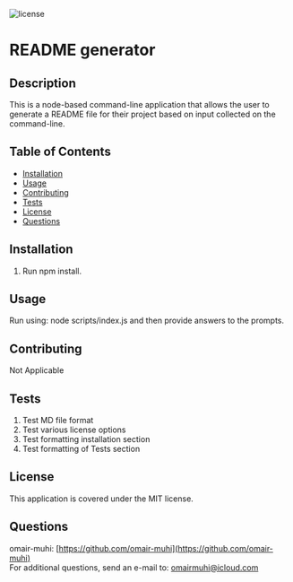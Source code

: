 ![license](https://img.shields.io/badge/license-MIT-brightgreen)
# README generator

## Description
This is a node-based command-line application that allows the user to generate a README file for their project based on input collected on the command-line.

## Table of Contents
* [Installation](#installation)
* [Usage](#usage)
* [Contributing](#contributing)
* [Tests](#tests)
* [License](#license)
* [Questions](#questions)

## Installation
1. Run npm install.


## Usage
Run using: node scripts/index.js and then provide answers to the prompts.

## Contributing
Not Applicable

## Tests
1. Test MD file format
2. Test various license options
3. Test formatting installation section
4. Test formatting of Tests section


## License
This application is covered under the MIT license.

## Questions
omair-muhi: [https://github.com/omair-muhi](https://github.com/omair-muhi)<br>For additional questions, send an e-mail to: <omairmuhi@icloud.com>

